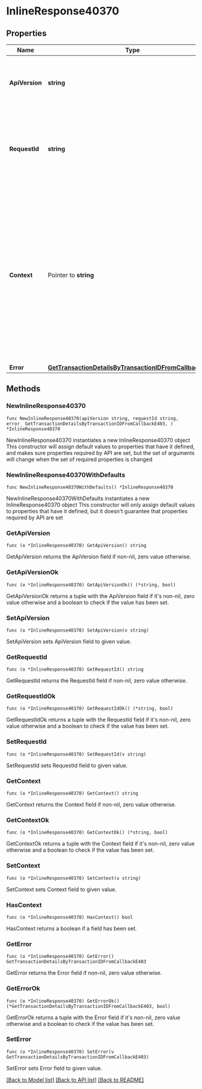 # InlineResponse40370

## Properties

Name | Type | Description | Notes
------------ | ------------- | ------------- | -------------
**ApiVersion** | **string** | Specifies the version of the API that incorporates this endpoint. | 
**RequestId** | **string** | Defines the ID of the request. The &#x60;requestId&#x60; is generated by Crypto APIs and it&#39;s unique for every request. | 
**Context** | Pointer to **string** | In batch situations the user can use the context to correlate responses with requests. This property is present regardless of whether the response was successful or returned as an error. &#x60;context&#x60; is specified by the user. | [optional] 
**Error** | [**GetTransactionDetailsByTransactionIDFromCallbackE403**](GetTransactionDetailsByTransactionIDFromCallbackE403.md) |  | 

## Methods

### NewInlineResponse40370

`func NewInlineResponse40370(apiVersion string, requestId string, error_ GetTransactionDetailsByTransactionIDFromCallbackE403, ) *InlineResponse40370`

NewInlineResponse40370 instantiates a new InlineResponse40370 object
This constructor will assign default values to properties that have it defined,
and makes sure properties required by API are set, but the set of arguments
will change when the set of required properties is changed

### NewInlineResponse40370WithDefaults

`func NewInlineResponse40370WithDefaults() *InlineResponse40370`

NewInlineResponse40370WithDefaults instantiates a new InlineResponse40370 object
This constructor will only assign default values to properties that have it defined,
but it doesn't guarantee that properties required by API are set

### GetApiVersion

`func (o *InlineResponse40370) GetApiVersion() string`

GetApiVersion returns the ApiVersion field if non-nil, zero value otherwise.

### GetApiVersionOk

`func (o *InlineResponse40370) GetApiVersionOk() (*string, bool)`

GetApiVersionOk returns a tuple with the ApiVersion field if it's non-nil, zero value otherwise
and a boolean to check if the value has been set.

### SetApiVersion

`func (o *InlineResponse40370) SetApiVersion(v string)`

SetApiVersion sets ApiVersion field to given value.


### GetRequestId

`func (o *InlineResponse40370) GetRequestId() string`

GetRequestId returns the RequestId field if non-nil, zero value otherwise.

### GetRequestIdOk

`func (o *InlineResponse40370) GetRequestIdOk() (*string, bool)`

GetRequestIdOk returns a tuple with the RequestId field if it's non-nil, zero value otherwise
and a boolean to check if the value has been set.

### SetRequestId

`func (o *InlineResponse40370) SetRequestId(v string)`

SetRequestId sets RequestId field to given value.


### GetContext

`func (o *InlineResponse40370) GetContext() string`

GetContext returns the Context field if non-nil, zero value otherwise.

### GetContextOk

`func (o *InlineResponse40370) GetContextOk() (*string, bool)`

GetContextOk returns a tuple with the Context field if it's non-nil, zero value otherwise
and a boolean to check if the value has been set.

### SetContext

`func (o *InlineResponse40370) SetContext(v string)`

SetContext sets Context field to given value.

### HasContext

`func (o *InlineResponse40370) HasContext() bool`

HasContext returns a boolean if a field has been set.

### GetError

`func (o *InlineResponse40370) GetError() GetTransactionDetailsByTransactionIDFromCallbackE403`

GetError returns the Error field if non-nil, zero value otherwise.

### GetErrorOk

`func (o *InlineResponse40370) GetErrorOk() (*GetTransactionDetailsByTransactionIDFromCallbackE403, bool)`

GetErrorOk returns a tuple with the Error field if it's non-nil, zero value otherwise
and a boolean to check if the value has been set.

### SetError

`func (o *InlineResponse40370) SetError(v GetTransactionDetailsByTransactionIDFromCallbackE403)`

SetError sets Error field to given value.



[[Back to Model list]](../README.md#documentation-for-models) [[Back to API list]](../README.md#documentation-for-api-endpoints) [[Back to README]](../README.md)


